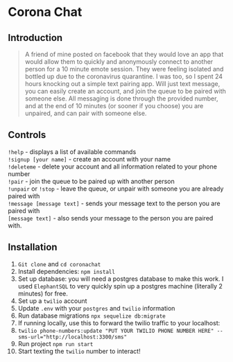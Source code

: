 # Corona Chat

## Introduction

> A friend of mine posted on facebook that they would love an app that would allow them to quickly and anonymously connect to another person for a 10 minute emote session. They were feeling isolated and bottled up due to the coronavirus quarantine. I was too, so I spent 24 hours knocking out a simple text pairing app. Will just text message, you can easily create an account, and join the queue to be paired with someone else. All messaging is done through the provided number, and at the end of 10 minutes (or sooner if you choose) you are unpaired, and can pair with someone else.

## Controls

> 
`!help` - displays a list of available commands
<br>`!signup [your name]` - create an account with your name
<br>`!deleteme` - delete your account and all information related to your phone number
<br>`!pair` - join the queue to be paired up with another person
<br>`!unpair` or `!stop` - leave the queue, or unpair with someone you are already paired with
<br>`!message [message text]` - sends your message text to the person you are paired with
<br>`[message text]` - also sends your message to the person you are paired with.
<br> 

## Installation

1. `Git clone` and `cd coronachat`
2. Install dependencies: `npm install` 
3. Set up database: you will need a postgres database to make this work. I used `ElephantSQL` to very quickly spin up a postgres machine (literally 2 minutes) for free. 
4. Set up a `twilio` account
5. Update  `.env` with your `postgres` and `twilio` information
6. Run database migrations `npx sequelize db:migrate`
7. If running locally, use this to forward the twilio traffic to your localhost: 
8. `twilio phone-numbers:update "PUT YOUR TWILIO PHONE NUMBER HERE" --sms-url="http://localhost:3300/sms"  `
9. Run project `npm run start`
10. Start texting the  `twilio` number to interact!